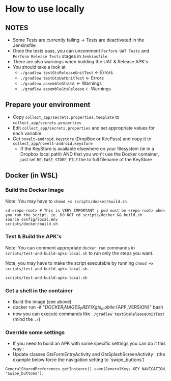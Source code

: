 # How to use locally

## NOTES
- Some Tests are currently failing -> Tests are deactivated in the Jenkinsfile
- Once the tests pass, you can uncomment `Perform UAT Tests` and `Perform Release Tests` stages in `Jenkinsfile`
- There are also warnings when building the UAT & Release APK's
- You should take a look at
  - `./gradlew testGtsReleaseUnitTest` <- Errors
  - `./gradlew testGtsUatUnitTest` <- Errors
  - `./gradlew assembleGtsUat` <- Warnings
  - `./gradlew assembleGtsRelease` <- Warnings

## Prepare your environment

- Copy `collect_app/secrets.properties.template` to `collect_app/secrets.properties`
- Edit `collect_app/secrets.properties` and set appropriate values for each variable
- Get `novelt-android.keystore` (DropBox or KeePass) and copy it to `collect_app/novelt-android.keystore`
  - If the KeyStore is available elsewhere on your filesystem (ie in a Dropbox local path) AND that you won't use the Docker container, just set `RELEASE_STORE_FILE` the to full filename of the KeyStore
  
## Docker (in WSL)

### Build the Docker Image

Note: You may have to `chmod +x scripts/docker/build.sh`

```shell
cd <repo-root> # This is VERY IMPORTANT ; pwd must be <repo-root> when you run the script. ie. DO NOT cd scripts/docker && build.sh
source config/local.env
scripts/docker/build.sh
```

### Test & Build the APK's

Note: You can comment appropriate `docker run` commands in `scripts/test-and-build-apks-local.sh` to run only the steps you want.

Note, you may have to make the script executable by running `chmod +x scripts/test-and-build-apks-local.sh`.

```shell
scripts/test-and-build-apks-local.sh
```

### Get a shell in the container
- Build the image (see above)
- docker run -it "${DOCKER_IMAGES_PREFIX}gts_mobile:${APP_VERSION}" bash
- now you can execute commands like `./gradlew testGtsReleaseUnitTest` (mind the `./`)

### Override some settings
- If you need to build an APK with some specific settings you can do it this way :
- Update classes GtsFormEntryActivity and GtsSplashScreenActivity : (the example below force the navigation setting to 'swipe_buttons')
```
GeneralSharedPreferences.getInstance().save(GeneralKeys.KEY_NAVIGATION, "swipe_buttons");
```